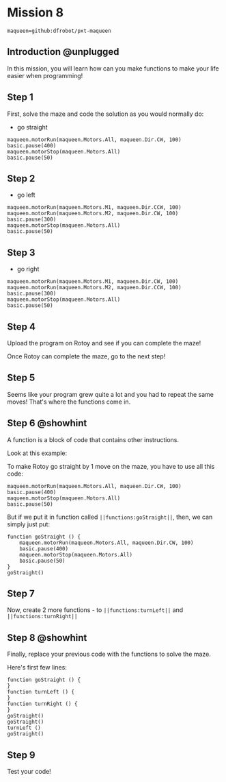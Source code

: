 # Mission 8
```package
maqueen=github:dfrobot/pxt-maqueen
```

## Introduction @unplugged

In this mission, you will learn how can you make functions to make your life easier when programming!

## Step 1

First, solve the maze and code the solution as you would normally do:

- go straight
```blocks
maqueen.motorRun(maqueen.Motors.All, maqueen.Dir.CW, 100)
basic.pause(400)
maqueen.motorStop(maqueen.Motors.All)
basic.pause(50)
```

## Step 2
- go left
```blocks
maqueen.motorRun(maqueen.Motors.M1, maqueen.Dir.CCW, 100)
maqueen.motorRun(maqueen.Motors.M2, maqueen.Dir.CW, 100)
basic.pause(300)
maqueen.motorStop(maqueen.Motors.All)
basic.pause(50)
```

## Step 3
- go right
```blocks
maqueen.motorRun(maqueen.Motors.M1, maqueen.Dir.CW, 100)
maqueen.motorRun(maqueen.Motors.M2, maqueen.Dir.CCW, 100)
basic.pause(300)
maqueen.motorStop(maqueen.Motors.All)
basic.pause(50)
```

## Step 4

Upload the program on Rotoy and see if you can complete the maze!

Once Rotoy can complete the maze, go to the next step!

## Step 5

Seems like your program grew quite a lot and you had to repeat the same moves!
That's where the functions come in.

## Step 6 @showhint

A function is a block of code that contains other instructions.

Look at this example:

To make Rotoy go straight by 1 move on the maze, you have to use all this code:
```blocks
maqueen.motorRun(maqueen.Motors.All, maqueen.Dir.CW, 100)
basic.pause(400)
maqueen.motorStop(maqueen.Motors.All)
basic.pause(50)
```

But if we put it in function called ``||functions:goStraight||``, then, we can simply just put:
```blocks
function goStraight () {
    maqueen.motorRun(maqueen.Motors.All, maqueen.Dir.CW, 100)
    basic.pause(400)
    maqueen.motorStop(maqueen.Motors.All)
    basic.pause(50)
}
goStraight()
```

## Step 7

Now, create 2 more functions - to ``||functions:turnLeft||`` and ``||functions:turnRight||``

## Step 8 @showhint

Finally, replace your previous code with the functions to solve the maze.

Here's first few lines:
```blocks
function goStraight () {
}
function turnLeft () {
}
function turnRight () {
}
goStraight()
goStraight()
turnLeft ()
goStraight()
```

## Step 9

Test your code!